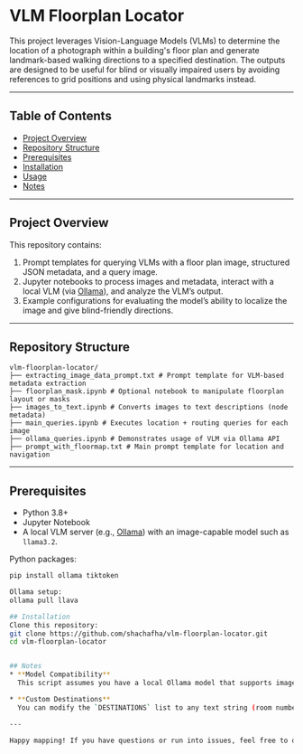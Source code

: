 # VLM Floorplan Locator

This project leverages Vision-Language Models (VLMs) to determine the location of a photograph within a building's floor plan and generate landmark-based walking directions to a specified destination. The outputs are designed to be useful for blind or visually impaired users by avoiding references to grid positions and using physical landmarks instead.

---

## Table of Contents

- [Project Overview](#project-overview)
- [Repository Structure](#repository-structure)
- [Prerequisites](#prerequisites)
- [Installation](#installation)
- [Usage](#usage)
- [Notes](#notes)

---

## Project Overview

This repository contains:

1. Prompt templates for querying VLMs with a floor plan image, structured JSON metadata, and a query image.
2. Jupyter notebooks to process images and metadata, interact with a local VLM (via [Ollama](https://ollama.com/)), and analyze the VLM’s output.
3. Example configurations for evaluating the model’s ability to localize the image and give blind-friendly directions.

---

## Repository Structure

```
vlm-floorplan-locator/
├── extracting_image_data_prompt.txt # Prompt template for VLM-based metadata extraction
├── floorplan_mask.ipynb # Optional notebook to manipulate floorplan layout or masks
├── images_to_text.ipynb # Converts images to text descriptions (node metadata)
├── main_queries.ipynb # Executes location + routing queries for each image
├── ollama_queries.ipynb # Demonstrates usage of VLM via Ollama API
├── prompt_with_floormap.txt # Main prompt template for location and navigation
```

---

## Prerequisites

- Python 3.8+
- Jupyter Notebook
- A local VLM server (e.g., [Ollama](https://ollama.com/)) with an image-capable model such as `llama3.2`.

Python packages:

```bash
pip install ollama tiktoken

Ollama setup:
ollama pull llava

## Installation
Clone this repository:
git clone https://github.com/shachafha/vlm-floorplan-locator.git
cd vlm-floorplan-locator


## Notes
* **Model Compatibility**
  This script assumes you have a local Ollama model that supports images (e.g. `llava`). If you want to use OpenAI’s API instead, refer to the original `locate_and_route.py` code in the OpenAI format.

* **Custom Destinations**
  You can modify the `DESTINATIONS` list to any text string (room number, “men’s restroom,” “cafeteria,” etc.). The prompt will replace `[DESTINATION]` accordingly.

---

Happy mapping! If you have questions or run into issues, feel free to open an issue in this repo.

